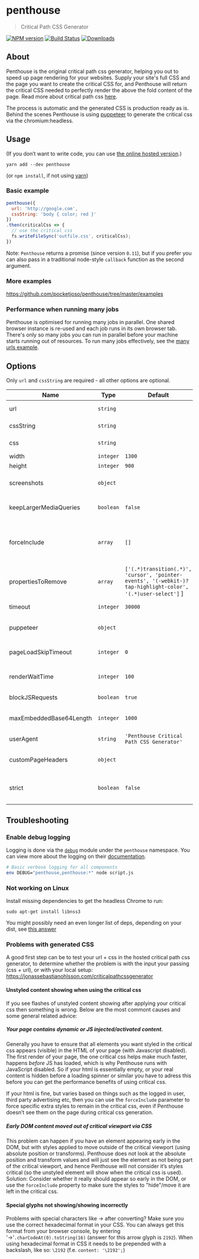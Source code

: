 # penthouse

> Critical Path CSS Generator

[![NPM version][npm-image]][npm-url]
[![Build Status][travis-image]][travis-url]
[![Downloads][dlcounter-image]][npm-url]

## About

Penthouse is the original critical path css generator, helping you out to speed up page rendering for your websites. Supply your site's full CSS and the page you want to create the critical CSS for, and Penthouse will return the critical CSS needed to perfectly render the above the fold content of the page. Read more about critical path css [here](http://www.phpied.com/css-and-the-critical-path/).

The process is automatic and the generated CSS is production ready as is. Behind the scenes Penthouse is using [puppeteer](https://github.com/GoogleChrome/puppeteer) to generate the critical css via the chromium:headless.

## Usage

(If you don’t want to write code, you can use [the online hosted version](https://jonassebastianohlsson.com/criticalpathcssgenerator/).)

```
yarn add --dev penthouse
```
(or `npm install`, if not using [yarn](https://yarnpkg.com))

### Basic example

```js
penthouse({
  url: 'http://google.com',
  cssString: 'body { color; red }'
})
.then(criticalCss => {
  // use the critical css
  fs.writeFileSync('outfile.css', criticalCss);
})
```
Note: `Penthouse` returns a promise (since version `0.11`),
but if you prefer you can also pass in a traditional node-style `callback`
function as the second argument.

### More examples
https://github.com/pocketjoso/penthouse/tree/master/examples

### Performance when running many jobs
Penthouse is optimised for running many jobs in parallel.
One shared browser instance is re-used and each job runs in its own browser tab.
There's only so many jobs you can run in parallel before your machine starts running out of resources. To run many jobs effectively, see the [many urls example](https://github.com/pocketjoso/penthouse/tree/master/examples/many-urls.js).

## Options
Only `url` and `cssString` are required - all other options are optional.

| Name             | Type               | Default | Description   |
| ---------------- | ------------------ | ------------- |------------- |
| url           | `string` | | Accessible url. Use `file:///` protocol for local html files. |
| cssString     | `string` | | Original css to extract critical css from |
| css           | `string` | | Path to original css file on disk (if using instead of `cssString`) |
| width         | `integer` | `1300` | Width for critical viewport |
| height        | `integer` | `900` | Height for critical viewport |
| screenshots   | `object` | | Configuration for screenshots (not used by default). See [Screenshot example](https://github.com/pocketjoso/penthouse/tree/master/examples/screenshots.js)  |
| keepLargerMediaQueries | `boolean` | `false` | Keep media queries even for width/height values larger than critical viewport. |
| forceInclude | `array` | `[]` | Array of css selectors to keep in critical css, even if not appearing in critical viewport. Strings or regex (f.e. `['.keepMeEvenIfNotSeenInDom', /^\.button/]`) |
| propertiesToRemove | `array` | `['(.*)transition(.*)', 'cursor', 'pointer-events', '(-webkit-)?tap-highlight-color', '(.*)user-select']` ] | Css properties to filter out from critical css |
| timeout       | `integer` | `30000` | Ms; abort critical CSS generation after this time |
| puppeteer     | `object`  | | Settings for puppeteer. See [Custom puppeteer browser example](https://github.com/pocketjoso/penthouse/tree/master/examples/custom-browser.js) |
| pageLoadSkipTimeout | `integer` | `0` | Ms; stop waiting for page load after this time (for sites when page load event is unreliable) |
| renderWaitTime | `integer` | `100` | ms; wait time after page load before critical css extraction starts |
| blockJSRequests | `boolean` | `true` | set to false to load JS (not recommended)
| maxEmbeddedBase64Length | `integer` | `1000` | characters; strip out inline base64 encoded resources larger than this |
| userAgent | `string` | `'Penthouse Critical Path CSS Generator'` | specify which user agent string when loading the page |
| customPageHeaders | `object` | | Set extra http headers to be sent with the request for the url. |
| strict | `boolean` | `false` | Make Penthouse throw on errors parsing the original CSS. Legacy option, not recommended. |

## Troubleshooting


### Enable debug logging
Logging is done via the [`debug`](https://github.com/visionmedia/debug) module under the `penthouse` namespace. You can view more about the logging on their [documentation](https://github.com/visionmedia/debug#usage).

```sh
# Basic verbose logging for all components
env DEBUG="penthouse,penthouse:*" node script.js
```

### Not working on Linux
Install missing dependencies to get the headless Chrome to run:

```
sudo apt-get install libnss3
```
You might possibly need an even longer list of deps, depending on your dist,
see [this answer](https://github.com/GoogleChrome/puppeteer/issues/404#issuecomment-323555784)

### Problems with generated CSS

A good first step can be to test your url + css in the hosted critical path css generator, to determine whether the problem
is with the input your passing (css + url), or with your local setup:
https://jonassebastianohlsson.com/criticalpathcssgenerator

#### Unstyled content showing when using the critical css

If you see flashes of unstyled content showing after applying your critical css then something is wrong. Below are the most commont causes and some general related advice:

##### Your page contains dynamic or JS injected/activated content.
Generally you have to ensure that all elements you want styled in the critical css appears (visible) in the HTML of your page (with Javascript disabled). The first render of your page, the one critical css helps make much faster, happens _before_ JS has loaded, which is why Penthouse runs with JavaScript disabled. So if your html is essentially empty, or your real content is hidden before a loading spinner or similar you have to adress this before you can get the performance benefits of using critical css.

If your html is fine, but varies based on things such as the logged in user, third party advertising etc, then you can use the `forceInclude` parameter to force specific extra styles to remain in the critical css, even if Penthouse doesn’t see them on the page during critical css generation.

##### Early DOM content moved out of critical viewport via CSS
This problem can happen if you have an element appearing early in the DOM, but with styles applied to move outside of the critical viewport (using absolute position or transforms). Penthouse does not look at the absolute position and transform values and will just see the element as not being part of the critical viewport, and hence Penthouse will not consider it’s styles critical (so the unstyled element will show when the critical css is used).
Solution: Consider whether it really should appear so early in the DOM, or use the `forceInclude` property to make sure the styles to "hide"/move it are left in the critical css.

#### Special glyphs not showing/showing incorrectly

Problems with special characters like &#8594; after converting? Make sure you use the correct hexadecimal format in your CSS. You can always get this format from your browser console, by entering '&#8594;'`.charCodeAt(0).toString(16)` (answer for this arrow glyph is `2192`). When using hexadecimal format in CSS it needs to be prepended with a backslash, like so: `\2192` (f.e. `content: '\2192';`)

[npm-image]: https://badge.fury.io/js/penthouse.svg
[npm-url]: https://npmjs.org/package/penthouse

[travis-url]: https://travis-ci.org/pocketjoso/penthouse
[travis-image]: https://secure.travis-ci.org/pocketjoso/penthouse.svg?branch=master

[dlcounter-image]: https://img.shields.io/npm/dm/penthouse.svg?style=flat
